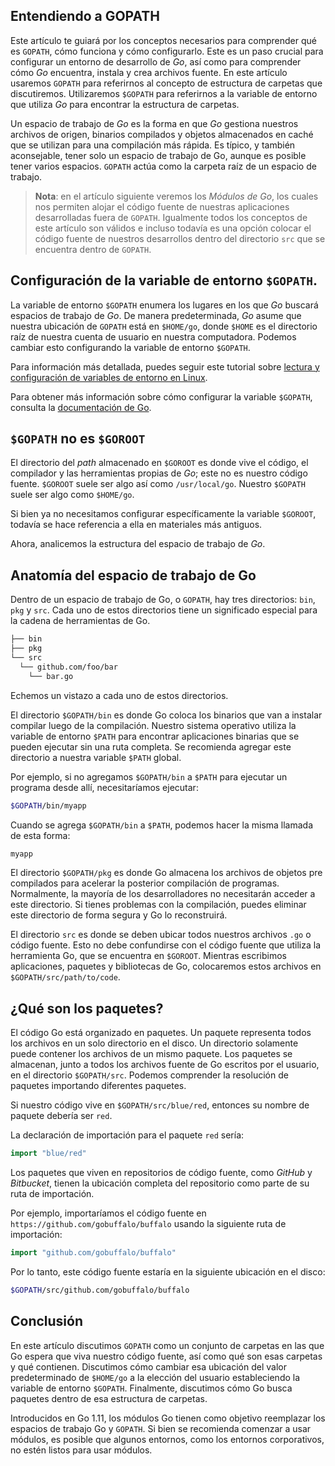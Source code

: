## Entendiendo a GOPATH

Este artículo te guiará por los conceptos necesarios para comprender qué es `GOPATH`, cómo funciona y cómo configurarlo. Este es un paso crucial para configurar un entorno de desarrollo de *Go*, así como para comprender cómo *Go* encuentra, instala y crea archivos fuente. En este artículo usaremos `GOPATH` para referirnos al concepto de estructura de carpetas que discutiremos. Utilizaremos `$GOPATH` para referirnos a la variable de entorno que utiliza *Go* para encontrar la estructura de carpetas.

Un espacio de trabajo de *Go* es la forma en que *Go* gestiona nuestros archivos de origen, binarios compilados y objetos almacenados en caché que se utilizan para una compilación más rápida. Es típico, y también aconsejable, tener solo un espacio de trabajo de Go, aunque es posible tener varios espacios. `GOPATH` actúa como la carpeta raíz de un espacio de trabajo.


> **Nota**: en el artículo siguiente veremos los *Módulos de Go*, los cuales nos permiten alojar el código fuente de nuestras aplicaciones desarrolladas fuera de `GOPATH`. Igualmente todos los conceptos de este artículo son válidos e incluso todavía es una opción colocar el código fuente de nuestros desarrollos dentro del directorio `src` que se encuentra dentro de `GOPATH`.

## Configuración de la variable de entorno `$GOPATH`.

La variable de entorno `$GOPATH` enumera los lugares en los que *Go* buscará espacios de trabajo de *Go*. De manera predeterminada, *Go* asume que nuestra ubicación de `GOPATH` está en `$HOME/go`, donde `$HOME` es el directorio raíz de nuestra cuenta de usuario en nuestra computadora. Podemos cambiar esto configurando la variable de entorno `$GOPATH`. 

Para información más detallada, puedes seguir este tutorial sobre [lectura y configuración de variables de entorno en Linux](https://www.digitalocean.com/community/tutorials/how-to-read-and-set-environmental-and-shell-variables-on-a-linux-vps). 

Para obtener más información sobre cómo configurar la variable `$GOPATH`, consulta la [documentación de Go](https://go.dev/doc/code#Command).

## `$GOPATH` no es `$GOROOT`

El directorio del *path* almacenado en `$GOROOT` es donde vive el código, el compilador y las herramientas propias de *Go*; este no es nuestro código fuente. `$GOROOT` suele ser algo así como `/usr/local/go`. Nuestro `$GOPATH` suele ser algo como `$HOME/go`.

Si bien ya no necesitamos configurar específicamente la variable `$GOROOT`, todavía se hace referencia a ella en materiales más antiguos.

Ahora, analicemos la estructura del espacio de trabajo de *Go*.

## Anatomía del espacio de trabajo de Go

Dentro de un espacio de trabajo de Go, o `GOPATH`, hay tres directorios: `bin`, `pkg` y `src`. Cada uno de estos directorios tiene un significado especial para la cadena de herramientas de Go.

```bash
├── bin
├── pkg
└── src
  └── github.com/foo/bar
    └── bar.go
```

Echemos un vistazo a cada uno de estos directorios.

El directorio `$GOPATH/bin` es donde Go coloca los binarios que van a instalar compilar luego de la compilación. Nuestro sistema operativo utiliza la variable de entorno `$PATH` para encontrar aplicaciones binarias que se pueden ejecutar sin una ruta completa. Se recomienda agregar este directorio a nuestra variable `$PATH` global.

Por ejemplo, si no agregamos `$GOPATH/bin` a `$PATH` para ejecutar un programa desde allí, necesitaríamos ejecutar:

```bash
$GOPATH/bin/myapp
```

Cuando se agrega `$GOPATH/bin` a `$PATH`, podemos hacer la misma llamada de esta forma:

```bash
myapp
```

El directorio `$GOPATH/pkg` es donde Go almacena los archivos de objetos pre compilados para acelerar la posterior compilación de programas. Normalmente, la mayoría de los desarrolladores no necesitarán acceder a este directorio. Si tienes problemas con la compilación, puedes eliminar este directorio de forma segura y Go lo reconstruirá.

El directorio `src` es donde se deben ubicar todos nuestros archivos `.go` o código fuente. Esto no debe confundirse con el código fuente que utiliza la herramienta Go, que se encuentra en `$GOROOT`. Mientras escribimos aplicaciones, paquetes y bibliotecas de Go, colocaremos estos archivos en `$GOPATH/src/path/to/code`.

## ¿Qué son los paquetes?

El código Go está organizado en paquetes. Un paquete representa todos los archivos en un solo directorio en el disco. Un directorio solamente puede contener los archivos de un mismo paquete. Los paquetes se almacenan, junto a todos los archivos fuente de Go escritos por el usuario, en el directorio `$GOPATH/src`. Podemos comprender la resolución de paquetes importando diferentes paquetes.

Si nuestro código vive en `$GOPATH/src/blue/red`, entonces su nombre de paquete debería ser `red`.

La declaración de importación para el paquete `red` sería:

```go
import "blue/red"
```

Los paquetes que viven en repositorios de código fuente, como *GitHub* y *Bitbucket*, tienen la ubicación completa del repositorio como parte de su ruta de importación.

Por ejemplo, importaríamos el código fuente en `https://github.com/gobuffalo/buffalo` usando la siguiente ruta de importación:

```go
import "github.com/gobuffalo/buffalo"
```

Por lo tanto, este código fuente estaría en la siguiente ubicación en el disco:

```bash
$GOPATH/src/github.com/gobuffalo/buffalo
```

## Conclusión

En este artículo discutimos `GOPATH` como un conjunto de carpetas en las que Go espera que viva nuestro código fuente, así como qué son esas carpetas y qué contienen. Discutimos cómo cambiar esa ubicación del valor predeterminado de `$HOME/go` a la elección del usuario estableciendo la variable de entorno `$GOPATH`. Finalmente, discutimos cómo Go busca paquetes dentro de esa estructura de carpetas.

Introducidos en Go 1.11, los módulos Go tienen como objetivo reemplazar los espacios de trabajo Go y `GOPATH`. Si bien se recomienda comenzar a usar módulos, es posible que algunos entornos, como los entornos corporativos, no estén listos para usar módulos.

